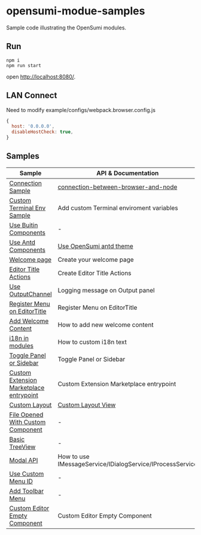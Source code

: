 # opensumi-modue-samples

Sample code illustrating the OpenSumi modules.

## Run
```shell
npm i
npm run start
```
open [http://localhost:8080/](http://localhost:8080/).

## LAN Connect
Need to modify example/configs/webpack.browser.config.js
``` javascript
{
  host: '0.0.0.0',
  disableHostCheck: true,
}
```

## Samples

| Sample | API & Documentation |
| ------ | ----- |
|[Connection Sample](https://github.com/opensumi/opensumi-modue-samples/tree/main/modules/connection) | [connection-between-browser-and-node](https://opensumi.com/en/docs/develop/sample/connection-between-browser-and-node) |
|[Custom Terminal Env Sample](https://github.com/opensumi/opensumi-modue-samples/tree/main/modules/terminal-env) | Add custom Terminal enviroment variables |
|[Use Buitin Components](https://github.com/opensumi/opensumi-modue-samples/tree/main/modules/components) | - |
|[Use Antd Components](https://github.com/opensumi/opensumi-modue-samples/tree/main/modules/use-antd) | [Use OpenSumi antd theme](https://github.com/opensumi/antd-theme) |
|[Welcome page](https://github.com/opensumi/opensumi-modue-samples/tree/main/modules/use-antd) | Create your welcome page |
|[Editor Title Actions](https://github.com/opensumi/opensumi-modue-samples/tree/main/modules/editor-title) | Create Editor Title Actions |
|[Use OutputChannel](https://github.com/opensumi/opensumi-modue-samples/tree/main/modules/editor-title) | Logging message on Output panel |
|[Register Menu on EditorTitle](https://github.com/opensumi/opensumi-modue-samples/tree/main/modules/editor-title) | Register Menu on EditorTitle |
|[Add Welcome Content](https://github.com/opensumi/opensumi-modue-samples/tree/main/modules/add-welcome-content) | How to add new welcome content |
|[i18n in modules](https://github.com/opensumi/opensumi-modue-samples/tree/main/example/src/browser/i18n/setup.ts) | How to custom i18n text |
|[Toggle Panel or Sidebar](https://github.com/opensumi/opensumi-modue-samples/tree/main/modules/toggle-panel/browser/toggle-panel.contribution.ts) | Toggle Panel or Sidebar |
|[Custom Extension Marketplace entrypoint](https://github.com/opensumi/opensumi-modue-samples/tree/main/example/src/node/start-server.ts#L18) | Custom Extension Marketplace entrypoint |
|[Custom Layout](https://github.com/opensumi/opensumi-modue-samples/tree/main/modules/custom-toolbar) | [Custom Layout View](https://opensumi.com/zh/docs/integrate/universal-integrate-case/custom-view) |
|[File Opened With Custom Component](https://github.com/opensumi/opensumi-modue-samples/tree/main/modules/use-antd) | - |
|[Basic TreeView](https://github.com/opensumi/opensumi-modue-samples/tree/main/modules/components) | - |
|[Modal API](https://github.com/opensumi/opensumi-module-samples/blob/main/modules/builtin-services/README.md)| How to use IMessageService/IDialogService/IProcessService |
|[Use Custom Menu ID](https://github.com/opensumi/opensumi-module-samples/blob/main/modules/connection/README.md)| - |
|[Add Toolbar Menu](https://github.com/opensumi/opensumi-module-samples/blob/main/modules/connection/README.md)| - |
|[Custom Editor Empty Component](https://github.com/opensumi/opensumi-module-samples/blob/main/modules/editor-empty-component/README.md)| Custom Editor Empty Component |

